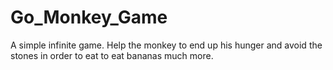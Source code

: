 # Go_Monkey_Game
A simple infinite game. Help the monkey to end up his hunger and avoid the stones in order to eat to eat bananas much more. 
